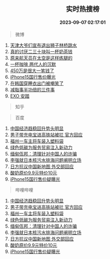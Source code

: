 <div align="center"><h2>实时热搜榜</h2><h4>2023-09-07 02:17:01</h4></div>

> 微博  

1. [天津大爷们宣布退出狮子林桥跳水](https://s.weibo.com/weibo?q=%23%E5%A4%A9%E6%B4%A5%E5%A4%A7%E7%88%B7%E4%BB%AC%E5%AE%A3%E5%B8%83%E9%80%80%E5%87%BA%E7%8B%AE%E5%AD%90%E6%9E%97%E6%A1%A5%E8%B7%B3%E6%B0%B4%23&t=31&band_rank=1&Refer=top)<br />
2. [真的讨厌二三十块叫一杯奶茶钱](https://s.weibo.com/weibo?q=%E7%9C%9F%E7%9A%84%E8%AE%A8%E5%8E%8C%E4%BA%8C%E4%B8%89%E5%8D%81%E5%9D%97%E5%8F%AB%E4%B8%80%E6%9D%AF%E5%A5%B6%E8%8C%B6%E9%92%B1&t=31&band_rank=2&Refer=top)<br />
3. [原来航天员在太空是这样练腿的](https://s.weibo.com/weibo?q=%23%E5%8E%9F%E6%9D%A5%E8%88%AA%E5%A4%A9%E5%91%98%E5%9C%A8%E5%A4%AA%E7%A9%BA%E6%98%AF%E8%BF%99%E6%A0%B7%E7%BB%83%E8%85%BF%E7%9A%84%23&t=31&band_rank=3&Refer=top)<br />
4. [一杯咖啡 两代人的沉默](https://s.weibo.com/weibo?q=%E4%B8%80%E6%9D%AF%E5%92%96%E5%95%A1%20%E4%B8%A4%E4%BB%A3%E4%BA%BA%E7%9A%84%E6%B2%89%E9%BB%98&t=31&band_rank=4&Refer=top)<br />
5. [450万是很大一笔钱了](https://s.weibo.com/weibo?q=450%E4%B8%87%E6%98%AF%E5%BE%88%E5%A4%A7%E4%B8%80%E7%AC%94%E9%92%B1%E4%BA%86&t=31&band_rank=5&Refer=top)<br />
6. [iPhone15国行售价曝光](https://s.weibo.com/weibo?q=%23iPhone15%E5%9B%BD%E8%A1%8C%E5%94%AE%E4%BB%B7%E6%9B%9D%E5%85%89%23&t=31&band_rank=6&Refer=top)<br />
7. [在韩国穿睡衣出门被嘲笑了](https://s.weibo.com/weibo?q=%E5%9C%A8%E9%9F%A9%E5%9B%BD%E7%A9%BF%E7%9D%A1%E8%A1%A3%E5%87%BA%E9%97%A8%E8%A2%AB%E5%98%B2%E7%AC%91%E4%BA%86&t=31&band_rank=7&Refer=top)<br />
8. [减脂事半功倍的三件事](https://s.weibo.com/weibo?q=%E5%87%8F%E8%84%82%E4%BA%8B%E5%8D%8A%E5%8A%9F%E5%80%8D%E7%9A%84%E4%B8%89%E4%BB%B6%E4%BA%8B&t=31&band_rank=8&Refer=top)<br />
9. [EXO 安踏](https://s.weibo.com/weibo?q=EXO%20%E5%AE%89%E8%B8%8F&t=31&band_rank=9&Refer=top)<br />

> 知乎  


> 百度  

1. [中国经济趋稳回升势头明显](https://www.baidu.com/s?wd=%E4%B8%AD%E5%9B%BD%E7%BB%8F%E6%B5%8E%E8%B6%8B%E7%A8%B3%E5%9B%9E%E5%8D%87%E5%8A%BF%E5%A4%B4%E6%98%8E%E6%98%BE&sa=fyb_news&rsv_dl=fyb_news)<br />
2. [男子带充电宝进高铁站被拦 官方回应](https://www.baidu.com/s?wd=%E7%94%B7%E5%AD%90%E5%B8%A6%E5%85%85%E7%94%B5%E5%AE%9D%E8%BF%9B%E9%AB%98%E9%93%81%E7%AB%99%E8%A2%AB%E6%8B%A6+%E5%AE%98%E6%96%B9%E5%9B%9E%E5%BA%94&sa=fyb_news&rsv_dl=fyb_news)<br />
3. [福州一车主将车装入塑料袋](https://www.baidu.com/s?wd=%E7%A6%8F%E5%B7%9E%E4%B8%80%E8%BD%A6%E4%B8%BB%E5%B0%86%E8%BD%A6%E8%A3%85%E5%85%A5%E5%A1%91%E6%96%99%E8%A2%8B&sa=fyb_news&rsv_dl=fyb_news)<br />
4. [绿色低碳为服务贸易注入新动力](https://www.baidu.com/s?wd=%E7%BB%BF%E8%89%B2%E4%BD%8E%E7%A2%B3%E4%B8%BA%E6%9C%8D%E5%8A%A1%E8%B4%B8%E6%98%93%E6%B3%A8%E5%85%A5%E6%96%B0%E5%8A%A8%E5%8A%9B&sa=fyb_news&rsv_dl=fyb_news)<br />
5. [缅甸佤邦：清理针对中国人的诈骗](https://www.baidu.com/s?wd=%E7%BC%85%E7%94%B8%E4%BD%A4%E9%82%A6%EF%BC%9A%E6%B8%85%E7%90%86%E9%92%88%E5%AF%B9%E4%B8%AD%E5%9B%BD%E4%BA%BA%E7%9A%84%E8%AF%88%E9%AA%97&sa=fyb_news&rsv_dl=fyb_news)<br />
6. [李强就日本核污水排海问题阐明立场](https://www.baidu.com/s?wd=%E6%9D%8E%E5%BC%BA%E5%B0%B1%E6%97%A5%E6%9C%AC%E6%A0%B8%E6%B1%A1%E6%B0%B4%E6%8E%92%E6%B5%B7%E9%97%AE%E9%A2%98%E9%98%90%E6%98%8E%E7%AB%8B%E5%9C%BA&sa=fyb_news&rsv_dl=fyb_news)<br />
7. [日方抗议中国新地图 外交部回应](https://www.baidu.com/s?wd=%E6%97%A5%E6%96%B9%E6%8A%97%E8%AE%AE%E4%B8%AD%E5%9B%BD%E6%96%B0%E5%9C%B0%E5%9B%BE+%E5%A4%96%E4%BA%A4%E9%83%A8%E5%9B%9E%E5%BA%94&sa=fyb_news&rsv_dl=fyb_news)<br />
8. [酸奶原价9.9元特价10元](https://www.baidu.com/s?wd=%E9%85%B8%E5%A5%B6%E5%8E%9F%E4%BB%B79.9%E5%85%83%E7%89%B9%E4%BB%B710%E5%85%83&sa=fyb_news&rsv_dl=fyb_news)<br />
9. [iPhone15国行售价疑曝光](https://www.baidu.com/s?wd=iPhone15%E5%9B%BD%E8%A1%8C%E5%94%AE%E4%BB%B7%E7%96%91%E6%9B%9D%E5%85%89&sa=fyb_news&rsv_dl=fyb_news)<br />

> 哔哩哔哩  

1. [中国经济趋稳回升势头明显](https://www.baidu.com/s?wd=%E4%B8%AD%E5%9B%BD%E7%BB%8F%E6%B5%8E%E8%B6%8B%E7%A8%B3%E5%9B%9E%E5%8D%87%E5%8A%BF%E5%A4%B4%E6%98%8E%E6%98%BE&sa=fyb_news&rsv_dl=fyb_news)<br />
2. [男子带充电宝进高铁站被拦 官方回应](https://www.baidu.com/s?wd=%E7%94%B7%E5%AD%90%E5%B8%A6%E5%85%85%E7%94%B5%E5%AE%9D%E8%BF%9B%E9%AB%98%E9%93%81%E7%AB%99%E8%A2%AB%E6%8B%A6+%E5%AE%98%E6%96%B9%E5%9B%9E%E5%BA%94&sa=fyb_news&rsv_dl=fyb_news)<br />
3. [福州一车主将车装入塑料袋](https://www.baidu.com/s?wd=%E7%A6%8F%E5%B7%9E%E4%B8%80%E8%BD%A6%E4%B8%BB%E5%B0%86%E8%BD%A6%E8%A3%85%E5%85%A5%E5%A1%91%E6%96%99%E8%A2%8B&sa=fyb_news&rsv_dl=fyb_news)<br />
4. [绿色低碳为服务贸易注入新动力](https://www.baidu.com/s?wd=%E7%BB%BF%E8%89%B2%E4%BD%8E%E7%A2%B3%E4%B8%BA%E6%9C%8D%E5%8A%A1%E8%B4%B8%E6%98%93%E6%B3%A8%E5%85%A5%E6%96%B0%E5%8A%A8%E5%8A%9B&sa=fyb_news&rsv_dl=fyb_news)<br />
5. [缅甸佤邦：清理针对中国人的诈骗](https://www.baidu.com/s?wd=%E7%BC%85%E7%94%B8%E4%BD%A4%E9%82%A6%EF%BC%9A%E6%B8%85%E7%90%86%E9%92%88%E5%AF%B9%E4%B8%AD%E5%9B%BD%E4%BA%BA%E7%9A%84%E8%AF%88%E9%AA%97&sa=fyb_news&rsv_dl=fyb_news)<br />
6. [李强就日本核污水排海问题阐明立场](https://www.baidu.com/s?wd=%E6%9D%8E%E5%BC%BA%E5%B0%B1%E6%97%A5%E6%9C%AC%E6%A0%B8%E6%B1%A1%E6%B0%B4%E6%8E%92%E6%B5%B7%E9%97%AE%E9%A2%98%E9%98%90%E6%98%8E%E7%AB%8B%E5%9C%BA&sa=fyb_news&rsv_dl=fyb_news)<br />
7. [日方抗议中国新地图 外交部回应](https://www.baidu.com/s?wd=%E6%97%A5%E6%96%B9%E6%8A%97%E8%AE%AE%E4%B8%AD%E5%9B%BD%E6%96%B0%E5%9C%B0%E5%9B%BE+%E5%A4%96%E4%BA%A4%E9%83%A8%E5%9B%9E%E5%BA%94&sa=fyb_news&rsv_dl=fyb_news)<br />
8. [酸奶原价9.9元特价10元](https://www.baidu.com/s?wd=%E9%85%B8%E5%A5%B6%E5%8E%9F%E4%BB%B79.9%E5%85%83%E7%89%B9%E4%BB%B710%E5%85%83&sa=fyb_news&rsv_dl=fyb_news)<br />
9. [iPhone15国行售价疑曝光](https://www.baidu.com/s?wd=iPhone15%E5%9B%BD%E8%A1%8C%E5%94%AE%E4%BB%B7%E7%96%91%E6%9B%9D%E5%85%89&sa=fyb_news&rsv_dl=fyb_news)<br />
